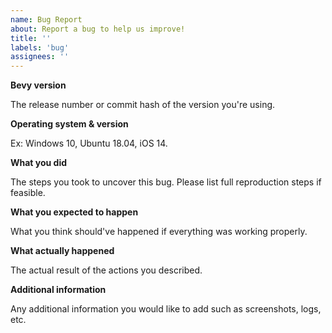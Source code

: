 ```yaml
---
name: Bug Report
about: Report a bug to help us improve!
title: ''
labels: 'bug'
assignees: ''
---
```


**Bevy version**

The release number or commit hash of the version you're using.

**Operating system & version**

Ex: Windows 10, Ubuntu 18.04, iOS 14.

**What you did**

The steps you took to uncover this bug. Please list full reproduction steps if
feasible.

**What you expected to happen**

What you think should've happened if everything was working properly.

**What actually happened**

The actual result of the actions you described.

**Additional information**

Any additional information you would like to add such as screenshots, logs, etc.
